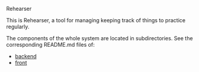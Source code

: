 Rehearser

This is Rehearser, a tool for managing keeping track of things to
practice regularly.

The components of the whole system are located in subdirectories.
See the corresponding README.md files of:

- [backend](backend/README.md)
- [front](front/README.md)
